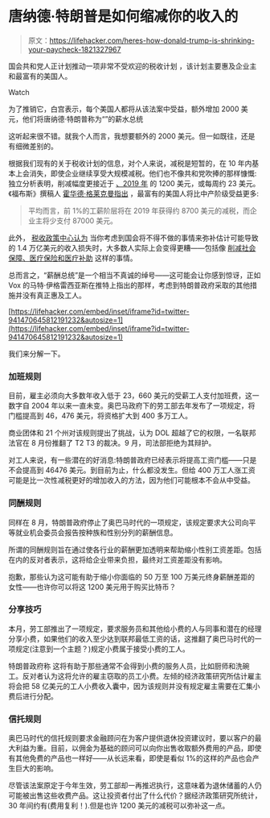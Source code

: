 # 唐纳德·特朗普是如何缩减你的收入的

> 原文：<https://lifehacker.com/heres-how-donald-trump-is-shrinking-your-paycheck-1821327967>

国会共和党人正计划推动一项非常不受欢迎的税收计划 ，该计划主要惠及企业主和最富有的美国人。

Watch

为了推销它，白宫表示，每个美国人都将从该法案中受益，额外增加 2000 美元，他们将唐纳德·特朗普称为“”的薪水总统

这听起来很不错。就我个人而言，我想要额外的 2000 美元。但一如既往，还是有细微差别的。

根据我们现有的关于税收计划的信息，对个人来说，减税是短暂的，在 10 年内基本上会消失，即使企业继续享受大规模减税。他们也不像共和党吹捧的那样慷慨:独立分析表明，削减幅度更接近于 [、2019 年](https://www.bloomberg.com/news/articles/2017-12-11/gop-s-taxing-question-will-middle-class-folks-notice-their-cut) 的 1200 美元，或每周约 23 美元。《福布斯》撰稿人 [霍华德·格莱克曼指出](https://www.forbes.com/sites/beltway/2017/12/13/the-senates-tax-bill-would-cut-taxes-three-times-more-for-business-owners-than-workers/#6920078538d4) ，最富有的美国人将比中产阶级受益更多:

> 平均而言，前 1%的工薪阶层将在 2019 年获得约 8700 美元的减税，而企业主将少支付 87000 美元。

此外， [税收政策中心认为](http://www.taxpolicycenter.org/taxvox/who-would-pay-tax-cuts-and-jobs-act) 当你考虑到国会将不得不做的事情来弥补估计可能导致的 1.4 万亿美元的收入损失时，大多数人实际上会变得更糟——包括像 [削减社会保障、医疗保险和医疗补助](https://www.washingtonpost.com/news/wonk/wp/2017/12/01/gop-eyes-post-tax-cut-changes-to-welfare-medicare-and-social-security/?utm_term=.5ad4bbf8d900) 这样的事情。

总而言之，“薪酬总统”是一个相当不真诚的绰号——这可能会让你感到惊讶，正如 Vox 的马特·伊格雷西亚斯在推特上指出的那样，考虑到特朗普政府采取的其他措施并没有真正惠及工人。

 [https://lifehacker.com/embed/inset/iframe?id=twitter-941470645812191232&autosize=1](https://lifehacker.com/embed/inset/iframe?id=twitter-941470645812191232&autosize=1) 

我们来分解一下。

### 加班规则

目前，雇主必须向大多数年收入低于 23，660 美元的受薪工人支付加班费，这一数字自 2004 年以来一直未变。奥巴马政府下的劳工部去年发布了一项规定，将门槛提高到 46，476 美元，将资格扩大到 400 多万工人。

商业团体和 21 个州对该规则提出了挑战，认为 DOL 超越了它的权限，一名联邦法官在 8 月份推翻了 T2 T3 的裁决。9 月，司法部拒绝为其辩护。

对工人来说，有一些潜在的好消息:特朗普政府已经表示将提高工资门槛——只是不会提高到 46476 美元。到目前为止，什么都没发生。但给 400 万工人涨工资可能是比一次性减税更好的增加收入的方法，因为他们可能根本不会从中受益。

### 同酬规则

同样在 8 月，特朗普政府停止了奥巴马时代的一项规定，该规定要求大公司向平等就业机会委员会报告按种族和性别分列的薪酬信息。

所谓的同酬规则旨在通过使各行业的薪酬更加透明来帮助缩小性别工资差距。包括在内的反对者表示，这将给企业带来负担，最终对工资差距没有影响。

抱歉，那些认为这可能有助于缩小你面临的 50 万至 100 万美元终身薪酬差距的女性——也许你可以将这 1200 美元用于购买比特币？

### 分享技巧

本月，劳工部推出了一项规定，要求服务员和其他给小费的人与同事和潜在的经理分享小费，如果他们的收入至少达到联邦最低工资的话，这推翻了奥巴马时代的一项规定(注意到一个主题？)规定小费属于接受小费的工人。

特朗普政府称 这将有助于那些通常不会得到小费的服务人员，比如厨师和洗碗工。反对者认为这将允许的雇主窃取的员工小费。左倾的经济政策研究所估计雇主将会把 58 亿美元的工人小费收入囊中，因为该规则并没有规定雇主需要在汇集小费后进行分配。

### 信托规则

奥巴马时代的信托规则要求金融顾问在为客户提供退休投资建议时，要以客户的最大利益为重。目前，以佣金为基础的顾问可以向你出售收取额外费用的产品，即使有其他免费的产品也一样好——从长远来看，即使是看似 1%的这样的产品也会产生巨大的影响。

尽管该法案原定于今年生效，劳工部却一再推迟执行，这意味着为退休储蓄的人仍可能被出售这些收费产品。这让投资者付出了什么代价？据经济政策研究所统计，30 年间约有(费用复利！).但是也许 1200 美元的减税可以弥补这一点。